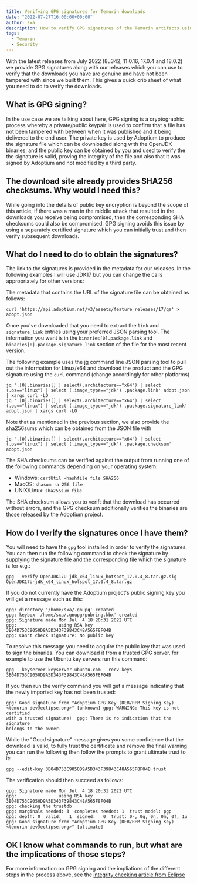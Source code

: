 ```yaml
---
title: Verifying GPG signatures for Temurin downloads
date: "2022-07-27T16:00:00+00:00"
author: sxa
description: How to verify GPG signatures of the Temurin artifacts using the Eclipse public key
tags:
  - Temurin
  - Security
---
```


With the latest releases from July 2022 (8u342, 11.0.16, 17.0.4 and 18.0.2)
we provide GPG signatures along with our releases which you can use to
verify that the downloads you have are genuine and have not been tampered
with since we built them.  This gives a quick crib sheet of what you need to
do to verify the downloads.

## What is GPG signing?

In the use case we are talking about here, GPG signing is a cryptographic
process whereby a private/public keypair is used to confirm that a file has
not been tampered with between when it was published and it being delivered
to the end user.  The private key is used by Adoptium to produce the
signature file which can be downloaded along with the OpenJDK binaries, and
the public key can be obtained by you and used to verify the the signature
is valid, proving the integrity of the file and also that it was signed by
Adoptium and not modified by a third party.

## The download site already provides SHA256 checksums. Why would I need this?

While going into the details of public key encryption is beyond the scope of
this article, if there was a man in the middle attack that resulted in the
downloads you receive being compromised, then the corresponding SHA
checksums could also be compromised.  GPG signing avoids this issue by using
a separately certified signature which you can initially trust and then
verify subsequent downloads.

## What do I need to do to obtain the signatures?

The link to the signatures is provided in the metadata for our releases.  In
the following examples I will use JDK17 but you can change the calls
appropriately for other versions:

The metadata that contains the URL of the signature file can be obtained
as follows:

`curl 'https://api.adoptium.net/v3/assets/feature_releases/17/ga' > adopt.json`

Once you've downloaded that you need to extract the `link` and
`signature_link` entries using your preferred JSON parsing tool.  The
information you want is in the `binaries[0].package.link` and
`binaries[0].package.signature_link` section of the file for the most recent
version.

The following example uses the [jq](https://stedolan.github.io/jq/) command line JSON
parsing tool to pull out the information for Linux/x64 and download the
product and the GPG signature using the `curl` command (change accordingly
for other platforms)

```
jq '.[0].binaries[] | select(.architecture=="x64") | select (.os=="linux") | select (.image_type=="jdk") .package.link' adopt.json | xargs curl -LO
jq '.[0].binaries[] | select(.architecture=="x64") | select (.os=="linux") | select (.image_type=="jdk") .package.signature_link' adopt.json | xargs curl -LO
```

Note that as mentioned in the previous section, we also provide the
sha256sums which can be obtained from the JSON file with

```
jq '.[0].binaries[] | select(.architecture=="x64") | select (.os=="linux") | select (.image_type=="jdk") .package.checksum' adopt.json
```

The SHA checksums can be verified against the output from running one of the
following commands depending on your operating system:
- Windows: `certUtil -hashfile file SHA256`
- MacOS: `shasum -a 256 file`
- UNIX/Linux: `sha256sum file`

The SHA checksum allows you to verift that the download has occurred without
errors, and the GPG checksum additionally verifies the binaries are those
released by the Adoptium project.

## How do I verify the signatures once I have them?

You will need to have the `gpg` tool installed in order to verify the
signatures.  You can then run the following command to check the signature by supplying the signature file and the corresponding file which the signature is for e.g.:

`gpg --verify OpenJDK17U-jdk_x64_linux_hotspot_17.0.4_8.tar.gz.sig OpenJDK17U-jdk_x64_linux_hotspot_17.0.4_8.tar.gz`

If you do not currently have the Adoptium project's public signing key you will get a message such as this:

```
gpg: directory '/home/sxa/.gnupg' created
gpg: keybox '/home/sxa/.gnupg/pubring.kbx' created
gpg: Signature made Mon Jul  4 18:20:31 2022 UTC
gpg:                using RSA key 3B04D753C9050D9A5D343F39843C48A565F8F04B
gpg: Can't check signature: No public key
```

To resolve this message you need to acquire the public key that was used to
sign the binaries.  You can download it from a trusted GPG server, for
example to use the Ubuntu key servers run this command:

`gpg --keyserver keyserver.ubuntu.com --recv-keys 3B04D753C9050D9A5D343F39843C48A565F8F04B`

If you then run the verify command you will get a message indicating that the newly imported key has not been trusted:

```
gpg: Good signature from "Adoptium GPG Key (DEB/RPM Signing Key)
<temurin-dev@eclipse.org>" [unknown] gpg: WARNING: This key is not certified
with a trusted signature!  gpg: There is no indication that the signature
belongs to the owner.
```
While the "Good signature" message gives you some
confidence that the download is valid, to fully trust the certificate and
remove the final warning you can run the following then follow the prompts
to grant ultimate trust to it:

```
gpg --edit-key 3B04D753C9050D9A5D343F39843C48A565F8F04B trust
```
The verification should then succeed as follows:
```
gpg: Signature made Mon Jul  4 18:20:31 2022 UTC
gpg:                using RSA key 3B04D753C9050D9A5D343F39843C48A565F8F04B
gpg: checking the trustdb
gpg: marginals needed: 3  completes needed: 1  trust model: pgp
gpg: depth: 0  valid:   1  signed:   0  trust: 0-, 0q, 0n, 0m, 0f, 1u
gpg: Good signature from "Adoptium GPG Key (DEB/RPM Signing Key) <temurin-dev@eclipse.org>" [ultimate]
```

## OK I know what commands to run, but what are the implications of those steps?

For more information on GPG signing and the impliations of the different steps in the process above, see the
[integrity checking article from Eclipse](https://wiki.eclipse.org/Platform-releng/How_to_check_integrity_of_downloads#Example_of_using_GPG_with_the_checksums_files)
